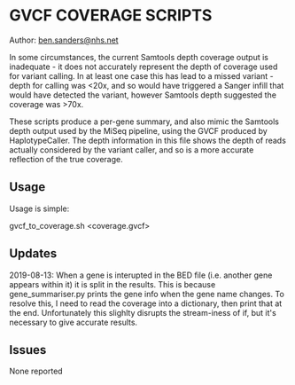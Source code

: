 GVCF COVERAGE SCRIPTS
=====================

Author: ben.sanders@nhs.net

In some circumstances, the current Samtools depth coverage output is inadequate - it
does not accurately represent the depth of coverage used for variant calling. In at
least one case this has lead to a missed variant - depth for calling was <20x, and so
would have triggered a Sanger infill that would have detected the variant, however
Samtools depth suggested the coverage was >70x.

These scripts produce a per-gene summary, and also mimic the Samtools depth output used
by the MiSeq pipeline, using the GVCF produced by HaplotypeCaller. The depth information
in this file shows the depth of reads actually considered by the variant caller, and so
is a more accurate reflection of the true coverage.

Usage
-----

Usage is simple:

gvcf_to_coverage.sh <ROI file> <coverage.gvcf>

Updates
------

2019-08-13: When a gene is interupted in the BED file (i.e. another gene appears within it)
            it is split in the results. This is because gene_summariser.py prints the gene
            info when the gene name changes. To resolve this, I need to read the coverage
            into a dictionary, then print that at the end. Unfortunately this slighlty disrupts
            the stream-iness of if, but it's necessary to give accurate results.

Issues
------

None reported
